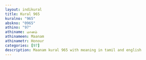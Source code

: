 ```yaml
---
layout: indikural
title: Kural 965
kuralno: "965"
abskno: "0965"
athino: "97"
athiname: மானம்
athinameen: Maanam
athinametr: Honour
categories: [97]
description: Maanam kural 965 with meaning in tamil and english 
---
```


